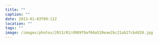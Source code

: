 ```yaml
---
title: ""
caption: ""
date: 2013-01-03T09:11Z
location: ""
tags: ""
image: /images/photos/2013/01/d989f9af04a520eae2bc21ab27cbdd20.jpg
---
```

